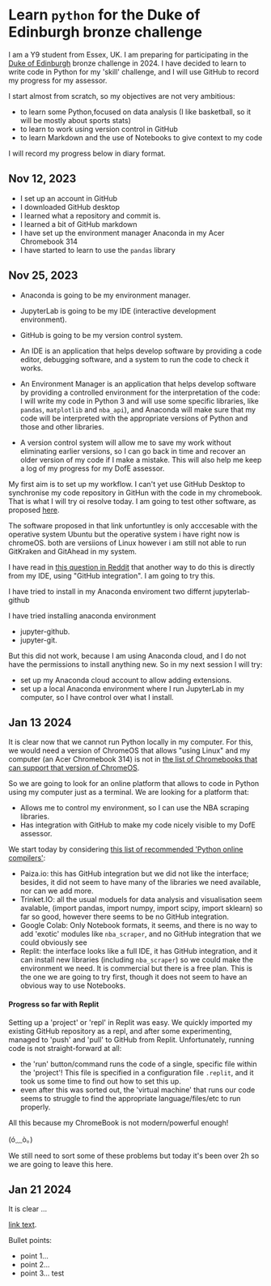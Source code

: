 # Learn `python` for the Duke of Edinburgh bronze challenge

I am a Y9 student from Essex, UK. I am preparing for participating in the [Duke of Edinburgh](https://www.dofe.org/about/) bronze challenge in 2024.
I have decided to learn to write code in Python for my 'skill' challenge, and I will use GitHub to record my progress for my assessor.

I start almost from scratch, so my objectives are not very ambitious:
- to learn some Python,focused on data analysis (I like basketball, so it will be mostly about sports stats)
- to learn to work using version control in GitHub
- to learn Markdown and the use of Notebooks to give context to my code

I will record my progress below in diary format.

## Nov 12, 2023

- I set up an account in GitHub
 - I downloaded GitHub desktop
 - I learned what a repository and commit is.
 - I learned a bit of GitHub markdown
 - I have set up the environment manager Anaconda in my Acer Chromebook 314
 - I have started to learn to use the `pandas` library

## Nov 25, 2023

- Anaconda is going to be my environment manager.
- JupyterLab is going to be my IDE (interactive development environment).
- GitHub is going to be my version control system.

- An IDE is an application that helps develop software by providing a code editor, debugging software, and a system to run the code to check it works.
- An Environment Manager is an application that helps develop software by providing a controlled environment for the interpretation of the code: I will write my code in Python 3 and will use some specific libraries, like `pandas`, `matplotlib` and `nba_api`), and Anaconda will make sure that my code will be interpreted with the appropriate versions of Python and those and other libraries.
- A version control system will allow me to save my work without eliminating earlier versions, so I can go back in time and recover an older version of my code if I make a mistake. This will also help me keep a log of my progress for my DofE assessor.

My first aim is to set up my workflow. I can't yet use GitHub Desktop to synchronise my code repository in GitHun with the code in my chromebook.
That is what I will try oi resolve today. I am going to test other software, as proposed [here](https://www.systemadmin.uk/other/using-git-on-a-chromebook/).

The software proposed in that link unfortuntley is only acccesable with the operative system Ubuntu but the operative system i have right now is chromeOS. both are versiions of Linux however i am still not able to run GitKraken and GitAhead in my system.

I have read in [this question in Reddit](https://www.reddit.com/r/github/comments/mrssml/comment/guptdqt/) that another way to do this is directly from my IDE, using "GitHub integration". I am going to try this.

I have tried to install in my Anaconda enviroment two differnt jupyterlab-github

I have tried installing anaconda environment
- jupyter-github.
- jupyter-git.

But this did not work, because I am using Anaconda cloud, and I do not have the permissions to install anything new.
So in my next session I will try:
- set up my Anaconda cloud account to allow adding extensions.
- set up a local Anaconda environment where I run JupyterLab in my computer, so I have control over what I install.

## Jan 13 2024

It is clear now that we cannot run Python locally in my computer. For this, we would need a version of ChromeOS that allows "using Linux" and my computer (an Acer Chromebook 314) is not in [the list of Chromebooks that can support that version of ChromeOS](https://sites.google.com/a/chromium.org/dev/chromium-os/chrome-os-systems-supporting-linux).

So we are going to look for an online platform that allows to code in Python using my computer just as a terminal.
We are looking for a platform that:
- Allows me to control my environment, so I can use the NBA scraping libraries.
- Has integration with GitHub to make my code nicely visible to my DofE assessor.

We start today by considering [this list of recommended 'Python online compilers'](https://noeticforce.com/python-online-compiler-interpreter-code-editors):
- Paiza.io: this has GitHub integration but we did not like the interface; besides, it did not seem to have many of the libraries we need available, nor can we add more.
- Trinket.IO: all the usual moduels for data analysis and visualisation seem avalable, (import pandas, import numpy, import scipy, import sklearn) so far so good, however there seems to be no GitHub integration.
- Google Colab: Only Notebook formats, it seems, and there is no way to add 'exotic' modules like `nba_scraper`, and no GitHub integration that we could obviously see
- Replit: the interface looks like a full IDE, it has GitHub integration, and it can install new libraries (including `nba_scraper`) so we could make the environment we need. It is commercial but there is a free plan. This is the one we are going to try first, though it does not seem to have an obvious way to use Notebooks.

#### Progress so far with Replit
Setting up a 'project' or 'repl' in Replit was easy. We quickly imported my existing GitHub repository as a repl, and after some experimenting, managed to 'push' and 'pull' to GitHub from Replit.
Unfortunately, running code is not straight-forward at all:
- the 'run' button/command runs the code of a single, specific file within the 'project'! This file is specified in a configuration file `.replit`, and it took us some time to find out how to set this up.
- even after this was sorted out, the 'virtual machine' that runs our code seems to struggle to find the appropriate language/files/etc to run properly.

All this because my ChromeBook is not modern/powerful enough!

(ó﹏ò｡)

We still need to sort some of these problems but today it's been over 2h so we are going to leave this here.

## Jan 21 2024

It is clear ...

[link text](URL).

Bullet points:
- point 1...
- point 2...
- point 3... test



